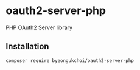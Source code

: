 # oauth2-server-php
PHP OAuth2 Server library

## Installation

```
composer require byeongukchoi/oauth2-server-php
```
